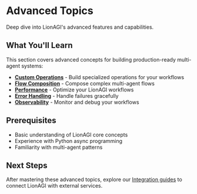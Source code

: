 # Advanced Topics

Deep dive into LionAGI's advanced features and capabilities.

## What You'll Learn

This section covers advanced concepts for building production-ready multi-agent
systems:

- **[Custom Operations](custom-operations.md)** - Build specialized operations
  for your workflows
- **[Flow Composition](flow-composition.md)** - Compose complex multi-agent
  flows
- **[Performance](performance.md)** - Optimize your LionAGI workflows
- **[Error Handling](error-handling.md)** - Handle failures gracefully
- **[Observability](observability.md)** - Monitor and debug your workflows

## Prerequisites

- Basic understanding of LionAGI core concepts
- Experience with Python async programming
- Familiarity with multi-agent patterns

## Next Steps

After mastering these advanced topics, explore our
[Integration guides](../integrations/index.md) to connect LionAGI with external
services.
